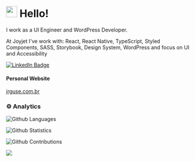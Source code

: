 
<h1><img src="https://emojis.slackmojis.com/emojis/images/1588262851/8816/meow_bread_appear.gif?1588262851" width="30"/> Hello! </h1>
<p>I work as a UI Engineer and WordPress Developer.</p>
<p> At Joyjet I've work with: React, React Native, TypeScript, Styled Components, SASS, Storybook, Design System, WordPress and focus on UI and Accessibility</p>
<p><a href="https://www.linkedin.com/in/johanguse/"><img src="https://img.shields.io/badge/-@johanguse-0077B5?style=flat-square&amp;labelColor=0077B5&amp;logo=LinkedIn&amp;link=https://www.linkedin.com/in/johanguse/" alt="LinkedIn Badge"></a></p>

<h4>Personal Website</h4>
<a href="https://jrguse.com.br/">jrguse.com.br</a>


<h3>⚙️ Analytics</h3>

![Github Languages](https://github-readme-stats.vercel.app/api/top-langs/?username=johanguse&layout=compact&count_private=true)

![Github Statistics](https://github-readme-stats.vercel.app/api/?username=johanguse&count_private=true&show_icons=true)

![Github Contributions](https://github-readme-streak-stats.herokuapp.com/?user=johanguse&hide_border=true)

![](http://estruyf-github.azurewebsites.net/api/VisitorHit?user=johanguse&repo=johanguse&countColorcountColor)
